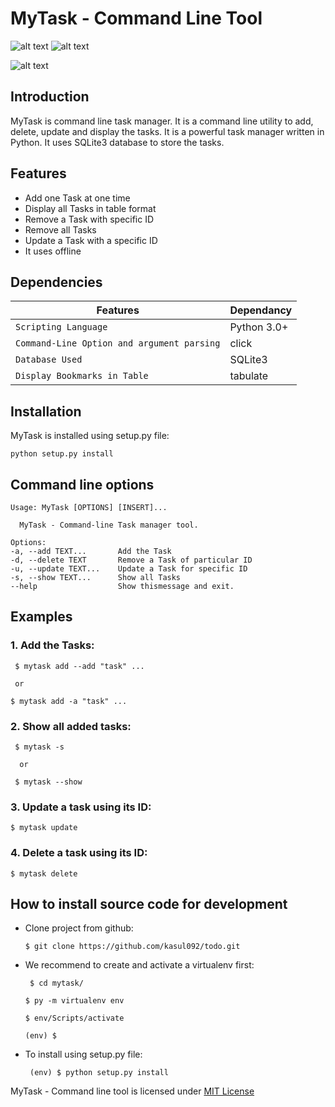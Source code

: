
# MyTask - Command Line Tool


![alt text][Python]  ![alt text][license]


![alt text][logo]

[logo]:https://user-images.githubusercontent.com/82323267/124240926-e31e5700-db38-11eb-9125-26ed3b21442b.png


## Introduction

MyTask is command line task manager. It is a command line utility to add, delete, update and display the tasks. It is a powerful task manager written in Python. It uses SQLite3 database to store the tasks.


## Features

* Add one Task at one time
* Display all Tasks in table format
* Remove a Task with specific ID
* Remove all Tasks
* Update a Task with a specific ID
* It uses offline


## Dependencies

| Features | Dependancy |
|---|---|
| ``Scripting Language`` | Python 3.0+
| ``Command-Line Option and argument parsing`` | click
| ``Database Used`` | SQLite3
| ``Display Bookmarks in Table`` | tabulate |


## Installation

MyTask is installed using setup.py file:



    python setup.py install

## Command line options


    Usage: MyTask [OPTIONS] [INSERT]...

      MyTask - Command-line Task manager tool.

    Options:
    -a, --add TEXT...       Add the Task 
    -d, --delete TEXT       Remove a Task of particular ID
    -u, --update TEXT...    Update a Task for specific ID
    -s, --show TEXT...      Show all Tasks
    --help                  Show thismessage and exit.


## Examples

### 1. **Add** the Tasks:


     $ mytask add --add "task" ...
     
     or
     
    $ mytask add -a "task" ...



### 2. **Show** all added tasks:


     $ mytask -s
  
      or
     
     $ mytask --show

### 3. **Update** a task using its ID:



    $ mytask update

### 4. **Delete** a task using its ID:

    $ mytask delete

## How to install source code for development

* Clone project from github:



      $ git clone https://github.com/kasul092/todo.git

* We recommend to create and activate a virtualenv first:

   

       $ cd mytask/

      $ py -m virtualenv env

      $ env/Scripts/activate

      (env) $

* To install using setup.py file:



       (env) $ python setup.py install



MyTask - Command line tool is licensed under [MIT License](https://github.com/kasul092/todo/blob/main/LICENSE)





[Python]:https://img.shields.io/badge/python-3.6-blue.svg



[license]:https://img.shields.io/badge/license-MIT-yellow.svg?maxAge=2592000


